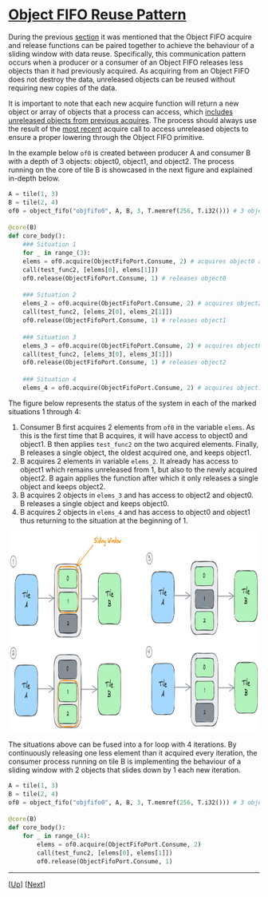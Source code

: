 <!---//===- README.md ---------------------------------------*- Markdown -*-===//
//
// This file is licensed under the Apache License v2.0 with LLVM Exceptions.
// See https://llvm.org/LICENSE.txt for license information.
// SPDX-License-Identifier: Apache-2.0 WITH LLVM-exception
//
// Copyright (C) 2024, Advanced Micro Devices, Inc.
// 
//===----------------------------------------------------------------------===//-->

# <ins>Object FIFO Reuse Pattern</ins>

During the previous [section](../../section-2a/README.md#accessing-the-objects-of-an-object-fifo) it was mentioned that the Object FIFO acquire and release functions can be paired together to achieve the behaviour of a sliding window with data reuse. Specifically, this communication pattern occurs when a producer or a consumer of an Object FIFO releases less objects than it had previously acquired. As acquiring from an Object FIFO does not destroy the data, unreleased objects can be reused without requiring new copies of the data.

It is important to note that each new acquire function will return a new object or array of objects that a process can access, which <u>includes unreleased objects from previous acquires</u>. The process should always use the result of the <u>most recent</u> acquire call to access unreleased objects to ensure a proper lowering through the Object FIFO primitive.

In the example below `of0` is created between producer A and consumer B with a depth of 3 objects: object0, object1, and object2. The process running on the core of tile B is showcased in the next figure and explained in-depth below. 
```python
A = tile(1, 3)
B = tile(2, 4)
of0 = object_fifo("objfifo0", A, B, 3, T.memref(256, T.i32())) # 3 objects: object0, object1, object2

@core(B)
def core_body():
    ### Situation 1
    for _ in range_(3):
    elems = of0.acquire(ObjectFifoPort.Consume, 2) # acquires object0 and object1
    call(test_func2, [elems[0], elems[1]])
    of0.release(ObjectFifoPort.Consume, 1) # releases object0

    ### Situation 2
    elems_2 = of0.acquire(ObjectFifoPort.Consume, 2) # acquires object2; object1 was previously acquired
    call(test_func2, [elems_2[0], elems_2[1]])
    of0.release(ObjectFifoPort.Consume, 1) # releases object1

    ### Situation 3
    elems_3 = of0.acquire(ObjectFifoPort.Consume, 2) # acquires object0; object2 was previously acquired
    call(test_func2, [elems_3[0], elems_3[1]])
    of0.release(ObjectFifoPort.Consume, 1) # releases object2

    ### Situation 4
    elems_4 = of0.acquire(ObjectFifoPort.Consume, 2) # acquires object1; object0 was previously acquired
```

The figure below represents the status of the system in each of the marked situations 1 through 4:    
1. Consumer B first acquires 2 elements from `of0` in the variable `elems`. As this is the first time that B acquires, it will have access to object0 and object1. B then applies `test_func2` on the two acquired elements. Finally, B releases a single object, the oldest acquired one, and keeps object1.
2. B acquires 2 elements in variable `elems_2`. It already has access to object1 which remains unreleased from 1, but also to the newly acquired object2. B again applies the function after which it only releases a single object and keeps object2.
3. B acquires 2 objects in `elems_3` and has access to object2 and object0. B releases a single object and keeps object0.
4. B acquires 2 objects in `elems_4` and has access to object0 and object1 thus returning to the situation at the beginning of 1.

<img src="./../../../assets/Reuse.png" height="400">

The situations above can be fused into a for loop with 4 iterations. By continuously releasing one less element than it acquired every iteration, the consumer process running on tile B is implementing the behaviour of a sliding window with 2 objects that slides down by 1 each new iteration. 
```python
A = tile(1, 3)
B = tile(2, 4)
of0 = object_fifo("objfifo0", A, B, 3, T.memref(256, T.i32())) # 3 objects: object0, object1, object2

@core(B)
def core_body():
    for _ in range_(4):
        elems = of0.acquire(ObjectFifoPort.Consume, 2)
        call(test_func2, [elems[0], elems[1]])
        of0.release(ObjectFifoPort.Consume, 1)
```

-----
[[Up](..)] [[Next](../02_Broadcast/)]
